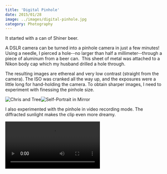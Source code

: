 ```yaml
---
title: 'Digital Pinhole'
date: 2015/01/28
image: ../images/digital-pinhole.jpg
category: Photography
---
```


It started with a can of Shiner beer.

A DSLR camera can be turned into a pinhole camera in just a few minutes! Using a needle, I pierced a hole--no larger than half a millimeter--through a piece of aluminum from a beer can.  This sheet of metal was attached to a Nikon body cap which my husband drilled a hole through.

The resulting images are ethereal and very low contrast (straight from the camera). The ISO was cranked all the way up, and the exposures were a little long for hand-holding the camera. To obtain sharper images, I need to experiment with finessing the pinhole size.

![Chris and Tree](../images/DSC_0007.jpg 'Chris and Tree')![Self-Portrait in Mirror](../images/DSC_0098.jpg 'Self-Portrait in Mirror')

I also experimented with the pinhole in video recording mode. The diffracted sunlight makes the clip even more dreamy.

<video controls>
<source src="../images/Egg.mp4" type="video/mp4"></source>
</video>
